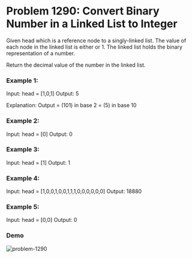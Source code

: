 # Problem 1290: Convert Binary Number in a Linked List to Integer

Given head which is a reference node to a singly-linked list. The value of each node in the linked list is either or 1. The linked list holds the binary representation of a number.

Return the decimal value of the number in the linked list.

### Example 1:

Input: head = [1,0,1]
Output: 5

Explanation: Output = (101) in base 2 = (5) in base 10

### Example 2:

Input: head = [0]
Output: 0

### Example 3:

Input: head = [1]
Output: 1

### Example 4:

Input: head = [1,0,0,1,0,0,1,1,1,0,0,0,0,0,0]
Output: 18880

### Example 5:

Input: head = [0,0]
Output: 0

### Demo
![problem-1290](https://user-images.githubusercontent.com/53406674/80250408-a13a7c80-8628-11ea-9d2e-4bb256a928fa.gif)
